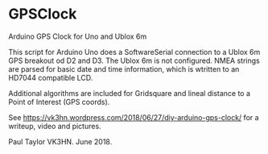 # GPSClock
Arduino GPS Clock for Uno and Ublox 6m

This script for Arduino Uno does a SoftwareSerial connection to a Ublox 6m GPS breakout od D2 and D3.
The Ublox 6m is not configured.
NMEA strings are parsed for basic date and time information, which is wtritten to an HD7044 compatible LCD.

Additional algorithms are included for Gridsquare and lineal distance to a Point of Interest (GPS coords).  

See https://vk3hn.wordpress.com/2018/06/27/diy-arduino-gps-clock/ for a writeup, video and pictures.

Paul Taylor VK3HN.  June 2018.  
